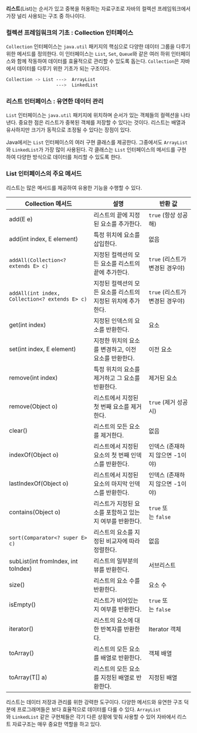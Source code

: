 **리스트**(List)는 순서가 있고 중복을 허용하는 자료구조로 자바의 컬렉션 프레임워크에서 가장 널리 사용되는 구조 중 하나이다.
### 컬렉션 프레임워크의 기초 : Collection 인터페이스

`Collection` 인터페이스는 `java.util` 패키지의 핵심으로 다양한 데이터 그룹을 다루기 위한 메서드를 정의한다. 이 인터페이스는 `List`, `Set`, `Queue`와 같은 여러 하위 인터페이스와 함께 작동하여 데이터를 효율적으로 관리할 수 있도록 돕는다. `Collection`은 자바에서 데이터를 다루기 위한 기초가 되는 구조이다.

``` css
Collection -> List --->  ArrayList
				   --->  LinkedList
```
### 리스트 인터페이스 : 유연한 데이터 관리
`List` 인터페이스는 `java.util` 패키지에 위치하며 순서가 있는 객체들의 컬렉션을 나타낸다. 중요한 점은 리스트가 중복된 객체를 저장할 수 있다는 것이다. 리스트는 배열과 유사하지만 크기가 동적으로 조정될 수 있다는 장점이 있다.

Java에서는 `List` 인터페이스의 여러 구현 클래스를 제공한다. 그중에서도 `ArrayList`와 `LinkedList`가 가장 많이 사용된다. 각 클래스는 `List` 인터페이스의 메서드를 구현하여 다양한 방식으로 데이터를 처리할 수 있도록 한다.

### List 인터페이스의 주요 메서드
리스트는 많은 메서드를 제공하여 유용한 기능을 수행할 수 있다.

| Collection 메서드                                 | 설명                                 | 반환 값                  |
| ---------------------------------------------- | ---------------------------------- | --------------------- |
| add(E e)                                       | 리스트의 끝에 지정된 요소를 추가한다.              | `true` (항상 성공해)       |
| add(int index, E element)                      | 특정 위치에 요소를 삽입한다.                   | 없음                    |
| `addAll(Collection<? extends E> c)`            | 지정된 컬렉션의 모든 요소를 리스트의 끝에 추가한다.      | `true` (리스트가 변경된 경우야) |
| `addAll(int index, Collection<? extends E> c)` | 지정된 컬렉션의 모든 요소를 리스트의 지정된 위치에 추가한다. | `true` (리스트가 변경된 경우야) |
| get(int index)                                 | 지정된 인덱스의 요소를 반환한다.                 | 요소                    |
| set(int index, E element)                      | 지정한 위치의 요소를 변경하고, 이전 요소를 반환한다.     | 이전 요소                 |
| remove(int index)                              | 특정 위치의 요소를 제거하고 그 요소를 반환한다.        | 제거된 요소                |
| remove(Object o)                               | 리스트에서 지정된 첫 번째 요소를 제거한다.           | `true` (제거 성공 시)      |
| clear()                                        | 리스트의 모든 요소를 제거한다.                  | 없음                    |
| indexOf(Object o)                              | 리스트에서 지정된 요소의 첫 번째 인덱스를 반환한다.      | 인덱스 (존재하지 않으면 -1이야)   |
| lastIndexOf(Object o)                          | 리스트에서 지정된 요소의 마지막 인덱스를 반환한다.       | 인덱스 (존재하지 않으면 -1이야)   |
| contains(Object o)                             | 리스트가 지정된 요소를 포함하고 있는지 여부를 반환한다.    | `true` 또는 `false`     |
| `sort(Comparator<? super E> c)`                | 리스트의 요소를 지정된 비교자에 따라 정렬한다.         | 없음                    |
| subList(int fromIndex, int toIndex)            | 리스트의 일부분의 뷰를 반환한다.                 | 서브리스트                 |
| size()                                         | 리스트의 요소 수를 반환한다.                   | 요소 수                  |
| isEmpty()                                      | 리스트가 비어있는지 여부를 반환한다.               | `true` 또는 `false`     |
| iterator()                                     | 리스트의 요소에 대한 반복자를 반환한다.             | Iterator 객체           |
| toArray()                                      | 리스트의 모든 요소를 배열로 반환한다.              | 객체 배열                 |
| toArray(T[] a)                                 | 리스트의 모든 요소를 지정된 배열로 반환한다.          | 지정된 배열                |

리스트는 데이터 저장과 관리를 위한 강력한 도구이다. 다양한 메서드와 유연한 구조 덕분에 프로그래머들은 보다 효율적으로 데이터를 다룰 수 있다. `ArrayList`와 `LinkedList` 같은 구현체들은 각기 다른 상황에 맞춰 사용할 수 있어 자바에서 리스트 자료구조는 매우 중요한 역할을 하고 있다.
